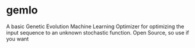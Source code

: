 # gemlo
A basic Genetic Evolution Machine Learning Optimizer for optimizing the input sequence to an unknown stochastic function.
Open Source, so use if you want
